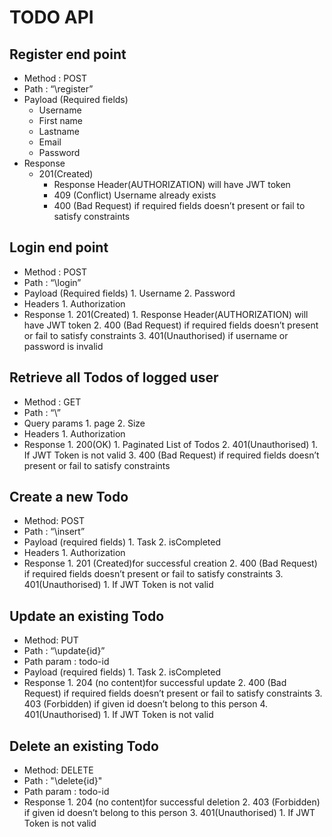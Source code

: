 # TODO API

## Register end point
- Method : POST
- Path : “\register”
- Payload (Required fields)
  - Username
  - First name
  - Lastname
  - Email
  - Password
- Response
  - 201(Created)
    - Response Header(AUTHORIZATION) will have JWT token
    - 409 (Conflict)  Username already exists
    - 400 (Bad Request) if required fields doesn’t present or fail to satisfy constraints
## Login end point
- Method : POST
- Path : “\login”
- Payload (Required fields)
        1. Username
        2. Password
- Headers
        1. Authorization
- Response
        1. 201(Created)
            1. Response Header(AUTHORIZATION) will have JWT token
        2. 400 (Bad Request) if required fields doesn’t present or fail to satisfy constraints
        3. 401(Unauthorised) if username or password is invalid
## Retrieve all Todos of logged user
- Method : GET
- Path : “\”
- Query params
        1. page
        2. Size
- Headers
        1. Authorization
- Response
        1. 200(OK)
            1. Paginated List of Todos
        2. 401(Unauthorised)
            1. If JWT Token is not valid
        3. 400 (Bad Request) if required fields doesn’t present or fail to satisfy constraints
## Create a new Todo
- Method: POST
- Path : “\insert”
- Payload (required fields)
        1. Task
        2. isCompleted
- Headers
        1. Authorization
- Response
        1. 201 (Created)for successful creation
        2. 400 (Bad Request) if required fields doesn’t present or fail to satisfy constraints
        3. 401(Unauthorised)
            1. If JWT Token is not valid
## Update an existing Todo
- Method: PUT
- Path : “\update\{id}”
- Path param : todo-id
- Payload (required fields)
        1. Task
        2. isCompleted
- Response
        1. 204 (no content)for successful update
        2. 400 (Bad Request) if required fields doesn’t present or fail to satisfy constraints
        3. 403 (Forbidden) if given id doesn’t belong to this person
        4. 401(Unauthorised)
            1. If JWT Token is not valid
## Delete an existing Todo
- Method: DELETE
- Path : "\delete\{id}"
- Path param : todo-id
- Response
        1. 204 (no content)for successful deletion
        2. 403 (Forbidden) if given id doesn’t belong to this person
        3. 401(Unauthorised)
            1. If JWT Token is not valid
